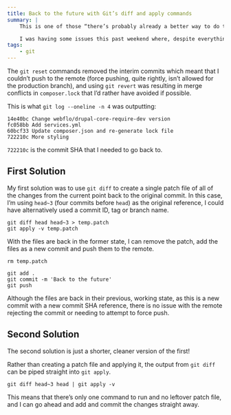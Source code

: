 ```yaml
---
title: Back to the future with Git’s diff and apply commands
summary: |
    This is one of those “there’s probably already a better way to do this” situations, but it worked.

    I was having some issues this past weekend where, despite everything working fine locally, a server was showing a “500 Internal Server” after I pushed some changes to a site. In order to bring the site back online, I needed to revert the site files back to the previous version, but as part of a new commit.
tags:
    - git
---
```

The `git reset` commands removed the interim commits which meant that I couldn’t push to the remote (force pushing, quite rightly, isn’t allowed for the production branch), and using `git revert` was resulting in merge conflicts in `composer.lock` that I’d rather have avoided if possible.

This is what `git log --oneline -n 4` was outputting:

```
14e40bc Change webflo/drupal-core-require-dev version
fc058bb Add services.yml
60bcf33 Update composer.json and re-generate lock file
722210c More styling
```

`722210c` is the commit SHA that I needed to go back to.

## First Solution

My first solution was to use `git diff` to create a single patch file of all of the changes from the current point back to the original commit. In this case, I’m using `head~3` (four commits before `head`) as the original reference, I could have alternatively used a commit ID, tag or branch name.

```
git diff head head~3 > temp.patch
git apply -v temp.patch
```

With the files are back in the former state, I can remove the patch, add the files as a new commit and push them to the remote.

```
rm temp.patch

git add .
git commit -m 'Back to the future'
git push
```

Although the files are back in their previous, working state, as this is a new commit with a new commit SHA reference, there is no issue with the remote rejecting the commit or needing to attempt to force push.

## Second Solution

The second solution is just a shorter, cleaner version of the first!

Rather than creating a patch file and applying it, the output from `git diff` can be piped straight into `git apply`.

```
git diff head~3 head | git apply -v
```

This means that there’s only one command to run and no leftover patch file, and I can go ahead and add and commit the changes straight away.
